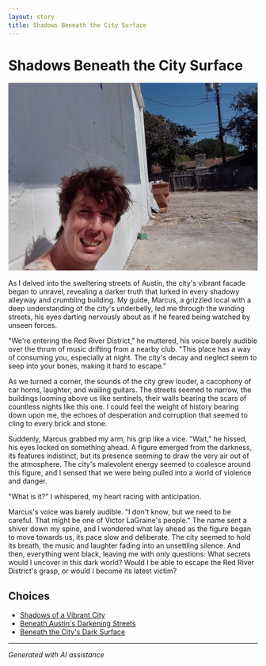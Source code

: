 ```yaml
---
layout: story
title: Shadows Beneath the City Surface
---
```


# Shadows Beneath the City Surface

![Shadows Beneath the City Surface](/input_images/34.jpg)

As I delved into the sweltering streets of Austin, the city's vibrant facade began to unravel, revealing a darker truth that lurked in every shadowy alleyway and crumbling building. My guide, Marcus, a grizzled local with a deep understanding of the city's underbelly, led me through the winding streets, his eyes darting nervously about as if he feared being watched by unseen forces.

"We're entering the Red River District," he muttered, his voice barely audible over the thrum of music drifting from a nearby club. "This place has a way of consuming you, especially at night. The city's decay and neglect seem to seep into your bones, making it hard to escape."

As we turned a corner, the sounds of the city grew louder, a cacophony of car horns, laughter, and wailing guitars. The streets seemed to narrow, the buildings looming above us like sentinels, their walls bearing the scars of countless nights like this one. I could feel the weight of history bearing down upon me, the echoes of desperation and corruption that seemed to cling to every brick and stone.

Suddenly, Marcus grabbed my arm, his grip like a vice. "Wait," he hissed, his eyes locked on something ahead. A figure emerged from the darkness, its features indistinct, but its presence seeming to draw the very air out of the atmosphere. The city's malevolent energy seemed to coalesce around this figure, and I sensed that we were being pulled into a world of violence and danger.

"What is it?" I whispered, my heart racing with anticipation.

Marcus's voice was barely audible. "I don't know, but we need to be careful. That might be one of Victor LaGraine's people." The name sent a shiver down my spine, and I wondered what lay ahead as the figure began to move towards us, its pace slow and deliberate. The city seemed to hold its breath, the music and laughter fading into an unsettling silence. And then, everything went black, leaving me with only questions: What secrets would I uncover in this dark world? Would I be able to escape the Red River District's grasp, or would I become its latest victim?


## Choices

* [Shadows of a Vibrant City](/stories/60.JPG)
* [Beneath Austin's Darkening Streets](/stories/28)
* [Beneath the City's Dark Surface](/stories/52)


---
*Generated with AI assistance*
